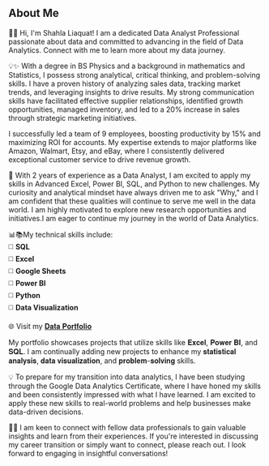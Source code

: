  ## About Me<br>
👋🏻 Hi, I'm Shahla Liaquat! I am a dedicated Data Analyst Professional passionate about data and committed to advancing in the field of Data Analytics. Connect with me to learn more about my data journey. 

💡✨ With a degree in BS Physics and a background in mathematics and Statistics, I possess strong analytical, critical thinking, and problem-solving skills. I have a proven history of analyzing sales data, tracking market trends, and leveraging insights to drive results. My strong communication skills have facilitated effective supplier relationships, identified growth opportunities, managed inventory, and led to a 20% increase in sales through strategic marketing initiatives.

I successfully led a team of 9 employees, boosting productivity by 15% and maximizing ROI for accounts. My expertise extends to major platforms like Amazon, Walmart, Etsy, and eBay, where I consistently delivered exceptional customer service to drive revenue growth.

🌟 With 2 years of experience as a Data Analyst, I am excited to apply my skills in Advanced Excel, Power BI, SQL, and Python to new challenges. My curiosity and analytical mindset have always driven me to ask "Why," and I am confident that these qualities will continue to serve me well in the data world. I am highly motivated to explore new research opportunities and initiatives.I am eager to continue my journey in the world of Data Analytics. 

📊📚My technical skills include: <br>
◻️ **SQL** <br>
◻️ **Excel** <br>
◻️ **Google Sheets** <br>
◻️ **Power BI**<br>
◻️ **Python** <br>
◻️ **Data Visualization** <br>

🌐 Visit my [𝐃𝐚𝐭𝐚 𝐏𝐨𝐫𝐭𝐟𝐨𝐥𝐢𝐨](https://shahlaliquat.github.io/shahlaliaquat.github.io/)

My portfolio showcases projects that utilize skills like 𝐄𝐱𝐜𝐞𝐥, 𝐏𝐨𝐰𝐞𝐫 𝐁𝐈, and 𝐒𝐐𝐋. I am continually adding new projects to enhance my 𝐬𝐭𝐚𝐭𝐢𝐬𝐭𝐢𝐜𝐚𝐥 𝐚𝐧𝐚𝐥𝐲𝐬𝐢𝐬, 𝐝𝐚𝐭𝐚 𝐯𝐢𝐬𝐮𝐚𝐥𝐢𝐳𝐚𝐭𝐢𝐨𝐧, and 𝐩𝐫𝐨𝐛𝐥𝐞𝐦-𝐬𝐨𝐥𝐯𝐢𝐧𝐠 skills.

💡 To prepare for my transition into data analytics, I have been studying through the Google  Data Analytics Certificate, where I have honed my skills and been consistently impressed with what I have learned. I am excited to apply these new skills to real-world problems and help businesses make data-driven decisions.

 🌝🌟 I am keen to connect with fellow data professionals to gain valuable insights and learn from their experiences. If you're interested in discussing my career transition or simply want to connect, please reach out. I look forward to engaging in insightful conversations!

